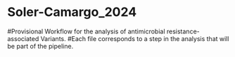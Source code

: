 # Soler-Camargo_2024

#Provisional Workflow for the analysis of antimicrobial resistance-associated Variants.
#Each file corresponds to a step in the analysis that will be part of the pipeline.
